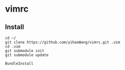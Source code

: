 # vimrc

## Install
```shell
cd ~/
git clone https://github.com/yihaoWang/vimrc.git .vim
cd .vim
git submodule init
git submodule update
```

```vim
BundleInstall
```
